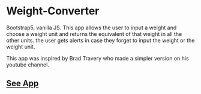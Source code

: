 # Weight-Converter
Bootstrap5, vanilla JS.
This app allows the user to input a weight and choose a weight unit and returns the equivalent of that weight in all the other units.
the user gets alerts in case they forget to input the weight or the weight unit.

This app was inspired by Brad Travery who made a simpler version on his youtube channel.


## <a href="https://sad-wilson-8cdc69.netlify.app/">See App</a>
